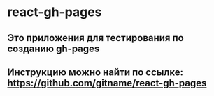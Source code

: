 # react-gh-pages
## Это приложения для тестирования по созданию gh-pages
## Инструкцию можно найти по ссылке: https://github.com/gitname/react-gh-pages
